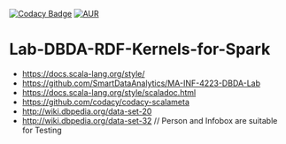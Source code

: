 [![Codacy Badge](https://api.codacy.com/project/badge/Grade/da88f5d82fdb4c08a9640d023af36442)](https://www.codacy.com/app/DennisKubitza/Lab-DBDA-RDF-Kernels-for-Spark?utm_source=github.com&amp;utm_medium=referral&amp;utm_content=DennisKubitza/Lab-DBDA-RDF-Kernels-for-Spark&amp;utm_campaign=Badge_Grade)
[![AUR](https://img.shields.io/aur/license/yaourt.svg)]()
# Lab-DBDA-RDF-Kernels-for-Spark

- https://docs.scala-lang.org/style/
- https://github.com/SmartDataAnalytics/MA-INF-4223-DBDA-Lab
- https://docs.scala-lang.org/style/scaladoc.html
- https://github.com/codacy/codacy-scalameta
- http://wiki.dbpedia.org/data-set-20
- http://wiki.dbpedia.org/data-set-32 // Person and Infobox are suitable for Testing
